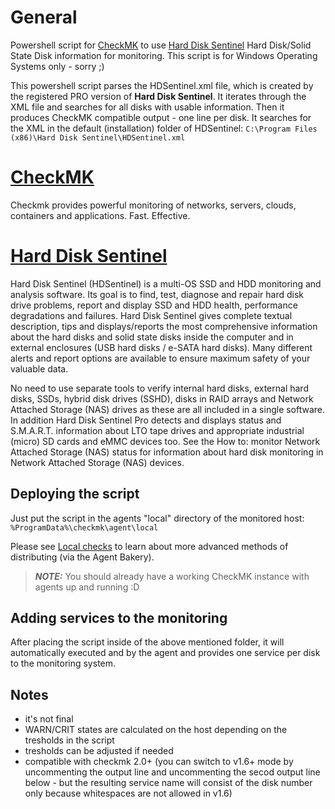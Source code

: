 # General
Powershell script for [CheckMK](https://checkmk.com/) to use [Hard Disk Sentinel](https://www.hdsentinel.com/) Hard Disk/Solid State Disk information for monitoring.
This script is for Windows Operating Systems only - sorry ;)

This powershell script parses the HDSentinel.xml file, which is created by the registered PRO version of **Hard Disk Sentinel**.
It iterates through the XML file and searches for all disks with usable information. Then it produces CheckMK compatible output - one line per disk.
It searches for the XML in the default (installation) folder of HDSentinel: `C:\Program Files (x86)\Hard Disk Sentinel\HDSentinel.xml`

# [CheckMK](https://checkmk.com/)
Checkmk provides powerful monitoring of networks, servers, clouds, containers and applications. Fast. Effective.

# [Hard Disk Sentinel](https://www.hdsentinel.com/)
Hard Disk Sentinel (HDSentinel) is a multi-OS SSD and HDD monitoring and analysis software. Its goal is to find, test, diagnose and repair hard disk drive problems, report and display SSD and HDD health, performance degradations and failures. Hard Disk Sentinel gives complete textual description, tips and displays/reports the most comprehensive information about the hard disks and solid state disks inside the computer and in external enclosures (USB hard disks / e-SATA hard disks). Many different alerts and report options are available to ensure maximum safety of your valuable data.

No need to use separate tools to verify internal hard disks, external hard disks, SSDs, hybrid disk drives (SSHD), disks in RAID arrays and Network Attached Storage (NAS) drives as these are all included in a single software. In addition Hard Disk Sentinel Pro detects and displays status and S.M.A.R.T. information about LTO tape drives and appropriate industrial (micro) SD cards and eMMC devices too. See the How to: monitor Network Attached Storage (NAS) status for information about hard disk monitoring in Network Attached Storage (NAS) devices.

## Deploying the script
Just put the script in the agents "local" directory of the monitored host:
`%ProgramData%\checkmk\agent\local`

Please see [Local checks](https://docs.checkmk.com/latest/en/localchecks.html) to learn about more advanced methods of distributing (via the Agent Bakery).
> **_NOTE:_**  You should already have a working CheckMK instance with agents up and running :D

## Adding services to the monitoring
After placing the script inside of the above mentioned folder, it will automatically executed and by the agent and provides one service per disk to the monitoring system.

## Notes
- it's not final
- WARN/CRIT states are calculated on the host depending on the tresholds in the script
- tresholds can be adjusted if needed
- compatible with checkmk 2.0+ (you can switch to v1.6+ mode by uncommenting the output line and uncommenting the secod output line below - but the resulting service name will consist of the disk number only because whitespaces are not allowed in v1.6)
